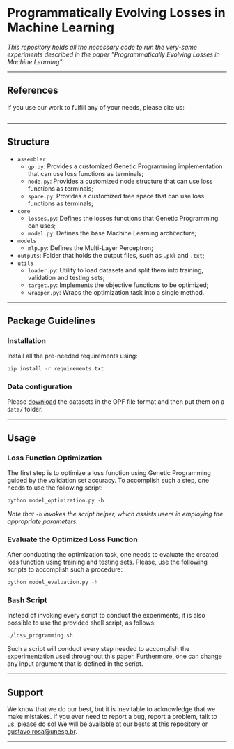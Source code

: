 # Programmatically Evolving Losses in Machine Learning

*This repository holds all the necessary code to run the very-same experiments described in the paper "Programmatically Evolving Losses in Machine Learning".*

---

## References

If you use our work to fulfill any of your needs, please cite us:

```
```

---

## Structure

 * `assembler`
   * `gp.py`: Provides a customized Genetic Programming implementation that can use loss functions as terminals;
   * `node.py`: Provides a customized node structure that can use loss functions as terminals;
   * `space.py`: Provides a customized tree space that can use loss functions as terminals;
 * `core`
   * `losses.py`: Defines the losses functions that Genetic Programming can uses;
   * `model.py`: Defines the base Machine Learning architecture;
 * `models`
   * `mlp.py`: Defines the Multi-Layer Perceptron;
 * `outputs`: Folder that holds the output files, such as `.pkl` and `.txt`;
 * `utils`
   * `loader.py`: Utility to load datasets and split them into training, validation and testing sets;
   * `target.py`: Implements the objective functions to be optimized;
   * `wrapper.py`: Wraps the optimization task into a single method.
   
---

## Package Guidelines

### Installation

Install all the pre-needed requirements using:

```Python
pip install -r requirements.txt
```

### Data configuration

Please [download](http://recogna.tech/files/loss_programming/data.tar.gz) the datasets in the OPF file format and then put them on a `data/` folder.

---

## Usage

### Loss Function Optimization

The first step is to optimize a loss function using Genetic Programming guided by the validation set accuracy. To accomplish such a step, one needs to use the following script:

```Python
python model_optimization.py -h
```

*Note that `-h` invokes the script helper, which assists users in employing the appropriate parameters.*

### Evaluate the Optimized Loss Function

After conducting the optimization task, one needs to evaluate the created loss function using training and testing sets. Please, use the following scripts to accomplish such a procedure:

```Python
python model_evaluation.py -h
```

### Bash Script

Instead of invoking every script to conduct the experiments, it is also possible to use the provided shell script, as follows:

```Bash
./loss_programming.sh
```

Such a script will conduct every step needed to accomplish the experimentation used throughout this paper. Furthermore, one can change any input argument that is defined in the script.

---

## Support

We know that we do our best, but it is inevitable to acknowledge that we make mistakes. If you ever need to report a bug, report a problem, talk to us, please do so! We will be available at our bests at this repository or gustavo.rosa@unesp.br.

---
